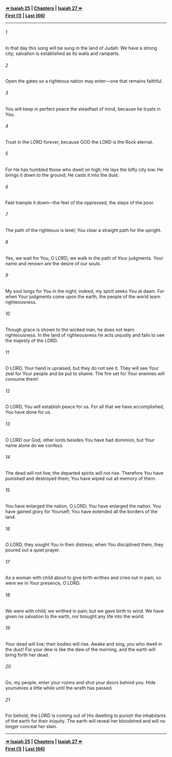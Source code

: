   
**[⏪ Isaiah 25](./Isaiah%2025.md) | [Chapters](./_index.md) | [Isaiah 27 ⏩](./Isaiah%2027.md)**  
**[First (1)](./Isaiah%201.md) | [Last (66)](./Isaiah%2066.md)**  
  
---  
  
###### 1  
In that day this song will be sung in the land of Judah: We have a strong city; salvation is established as its walls and ramparts.  
  
###### 2  
Open the gates so a righteous nation may enter—one that remains faithful.  
  
###### 3  
You will keep in perfect peace the steadfast of mind, because he trusts in You.  
  
###### 4  
Trust in the LORD forever, because GOD the LORD is the Rock eternal.  
  
###### 5  
For He has humbled those who dwell on high; He lays the lofty city low. He brings it down to the ground; He casts it into the dust.  
  
###### 6  
Feet trample it down—the feet of the oppressed, the steps of the poor.  
  
###### 7  
The path of the righteous is level; You clear a straight path for the upright.  
  
###### 8  
Yes, we wait for You, O LORD; we walk in the path of Your judgments. Your name and renown are the desire of our souls.  
  
###### 9  
My soul longs for You in the night; indeed, my spirit seeks You at dawn. For when Your judgments come upon the earth, the people of the world learn righteousness.  
  
###### 10  
Though grace is shown to the wicked man, he does not learn righteousness. In the land of righteousness he acts unjustly and fails to see the majesty of the LORD.  
  
###### 11  
O LORD, Your hand is upraised, but they do not see it. They will see Your zeal for Your people and be put to shame. The fire set for Your enemies will consume them!  
  
###### 12  
O LORD, You will establish peace for us. For all that we have accomplished, You have done for us.  
  
###### 13  
O LORD our God, other lords besides You have had dominion, but Your name alone do we confess.  
  
###### 14  
The dead will not live; the departed spirits will not rise. Therefore You have punished and destroyed them; You have wiped out all memory of them.  
  
###### 15  
You have enlarged the nation, O LORD; You have enlarged the nation. You have gained glory for Yourself; You have extended all the borders of the land.  
  
###### 16  
O LORD, they sought You in their distress; when You disciplined them, they poured out a quiet prayer.  
  
###### 17  
As a woman with child about to give birth writhes and cries out in pain, so were we in Your presence, O LORD.  
  
###### 18  
We were with child; we writhed in pain; but we gave birth to wind. We have given no salvation to the earth, nor brought any life into the world.  
  
###### 19  
Your dead will live; their bodies will rise. Awake and sing, you who dwell in the dust! For your dew is like the dew of the morning, and the earth will bring forth her dead.  
  
###### 20  
Go, my people, enter your rooms and shut your doors behind you. Hide yourselves a little while until the wrath has passed.  
  
###### 21  
For behold, the LORD is coming out of His dwelling to punish the inhabitants of the earth for their iniquity. The earth will reveal her bloodshed and will no longer conceal her slain.  
  
  
---  
  
**[⏪ Isaiah 25](./Isaiah%2025.md) | [Chapters](./_index.md) | [Isaiah 27 ⏩](./Isaiah%2027.md)**  
**[First (1)](./Isaiah%201.md) | [Last (66)](./Isaiah%2066.md)**  
  
